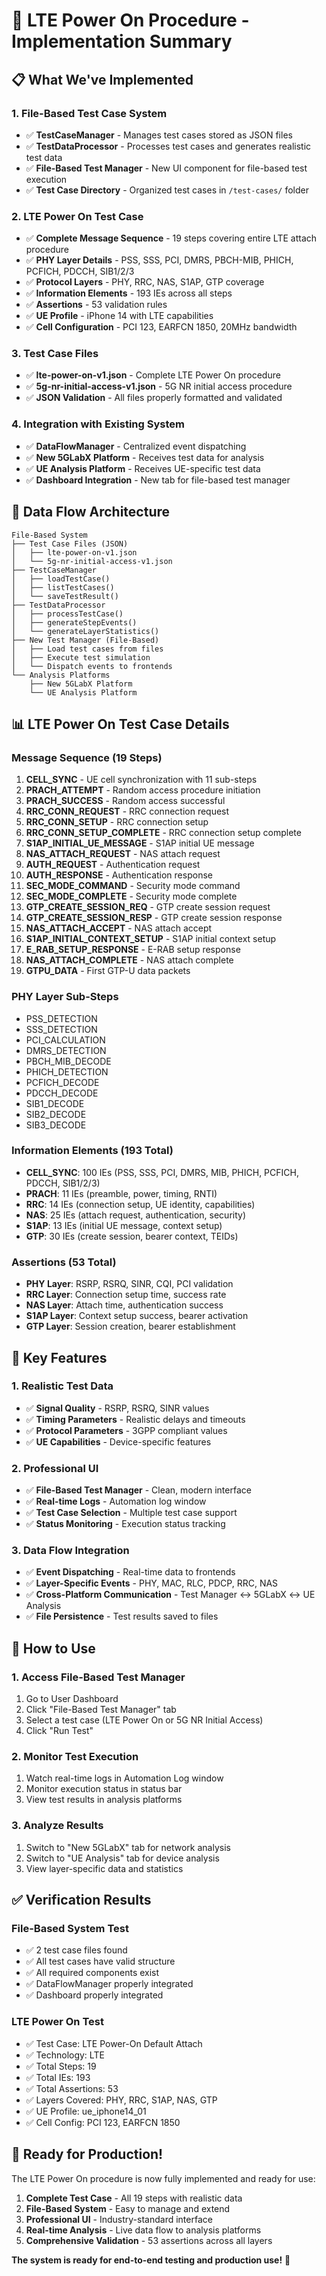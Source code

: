 # 🚀 LTE Power On Procedure - Implementation Summary

## 📋 **What We've Implemented**

### **1. File-Based Test Case System**
- ✅ **TestCaseManager** - Manages test cases stored as JSON files
- ✅ **TestDataProcessor** - Processes test cases and generates realistic test data
- ✅ **File-Based Test Manager** - New UI component for file-based test execution
- ✅ **Test Case Directory** - Organized test cases in `/test-cases/` folder

### **2. LTE Power On Test Case**
- ✅ **Complete Message Sequence** - 19 steps covering entire LTE attach procedure
- ✅ **PHY Layer Details** - PSS, SSS, PCI, DMRS, PBCH-MIB, PHICH, PCFICH, PDCCH, SIB1/2/3
- ✅ **Protocol Layers** - PHY, RRC, NAS, S1AP, GTP coverage
- ✅ **Information Elements** - 193 IEs across all steps
- ✅ **Assertions** - 53 validation rules
- ✅ **UE Profile** - iPhone 14 with LTE capabilities
- ✅ **Cell Configuration** - PCI 123, EARFCN 1850, 20MHz bandwidth

### **3. Test Case Files**
- ✅ **lte-power-on-v1.json** - Complete LTE Power On procedure
- ✅ **5g-nr-initial-access-v1.json** - 5G NR initial access procedure
- ✅ **JSON Validation** - All files properly formatted and validated

### **4. Integration with Existing System**
- ✅ **DataFlowManager** - Centralized event dispatching
- ✅ **New 5GLabX Platform** - Receives test data for analysis
- ✅ **UE Analysis Platform** - Receives UE-specific test data
- ✅ **Dashboard Integration** - New tab for file-based test manager

## 🔄 **Data Flow Architecture**

```
File-Based System
├── Test Case Files (JSON)
│   ├── lte-power-on-v1.json
│   └── 5g-nr-initial-access-v1.json
├── TestCaseManager
│   ├── loadTestCase()
│   ├── listTestCases()
│   └── saveTestResult()
├── TestDataProcessor
│   ├── processTestCase()
│   ├── generateStepEvents()
│   └── generateLayerStatistics()
├── New Test Manager (File-Based)
│   ├── Load test cases from files
│   ├── Execute test simulation
│   └── Dispatch events to frontends
└── Analysis Platforms
    ├── New 5GLabX Platform
    └── UE Analysis Platform
```

## 📊 **LTE Power On Test Case Details**

### **Message Sequence (19 Steps)**
1. **CELL_SYNC** - UE cell synchronization with 11 sub-steps
2. **PRACH_ATTEMPT** - Random access procedure initiation
3. **PRACH_SUCCESS** - Random access successful
4. **RRC_CONN_REQUEST** - RRC connection request
5. **RRC_CONN_SETUP** - RRC connection setup
6. **RRC_CONN_SETUP_COMPLETE** - RRC connection setup complete
7. **S1AP_INITIAL_UE_MESSAGE** - S1AP initial UE message
8. **NAS_ATTACH_REQUEST** - NAS attach request
9. **AUTH_REQUEST** - Authentication request
10. **AUTH_RESPONSE** - Authentication response
11. **SEC_MODE_COMMAND** - Security mode command
12. **SEC_MODE_COMPLETE** - Security mode complete
13. **GTP_CREATE_SESSION_REQ** - GTP create session request
14. **GTP_CREATE_SESSION_RESP** - GTP create session response
15. **NAS_ATTACH_ACCEPT** - NAS attach accept
16. **S1AP_INITIAL_CONTEXT_SETUP** - S1AP initial context setup
17. **E_RAB_SETUP_RESPONSE** - E-RAB setup response
18. **NAS_ATTACH_COMPLETE** - NAS attach complete
19. **GTPU_DATA** - First GTP-U data packets

### **PHY Layer Sub-Steps**
- PSS_DETECTION
- SSS_DETECTION
- PCI_CALCULATION
- DMRS_DETECTION
- PBCH_MIB_DECODE
- PHICH_DETECTION
- PCFICH_DECODE
- PDCCH_DECODE
- SIB1_DECODE
- SIB2_DECODE
- SIB3_DECODE

### **Information Elements (193 Total)**
- **CELL_SYNC**: 100 IEs (PSS, SSS, PCI, DMRS, MIB, PHICH, PCFICH, PDCCH, SIB1/2/3)
- **PRACH**: 11 IEs (preamble, power, timing, RNTI)
- **RRC**: 14 IEs (connection setup, UE identity, capabilities)
- **NAS**: 25 IEs (attach request, authentication, security)
- **S1AP**: 13 IEs (initial UE message, context setup)
- **GTP**: 30 IEs (create session, bearer context, TEIDs)

### **Assertions (53 Total)**
- **PHY Layer**: RSRP, RSRQ, SINR, CQI, PCI validation
- **RRC Layer**: Connection setup time, success rate
- **NAS Layer**: Attach time, authentication success
- **S1AP Layer**: Context setup success, bearer activation
- **GTP Layer**: Session creation, bearer establishment

## 🎯 **Key Features**

### **1. Realistic Test Data**
- ✅ **Signal Quality** - RSRP, RSRQ, SINR values
- ✅ **Timing Parameters** - Realistic delays and timeouts
- ✅ **Protocol Parameters** - 3GPP compliant values
- ✅ **UE Capabilities** - Device-specific features

### **2. Professional UI**
- ✅ **File-Based Test Manager** - Clean, modern interface
- ✅ **Real-time Logs** - Automation log window
- ✅ **Test Case Selection** - Multiple test case support
- ✅ **Status Monitoring** - Execution status tracking

### **3. Data Flow Integration**
- ✅ **Event Dispatching** - Real-time data to frontends
- ✅ **Layer-Specific Events** - PHY, MAC, RLC, PDCP, RRC, NAS
- ✅ **Cross-Platform Communication** - Test Manager ↔ 5GLabX ↔ UE Analysis
- ✅ **File Persistence** - Test results saved to files

## 🚀 **How to Use**

### **1. Access File-Based Test Manager**
1. Go to User Dashboard
2. Click "File-Based Test Manager" tab
3. Select a test case (LTE Power On or 5G NR Initial Access)
4. Click "Run Test"

### **2. Monitor Test Execution**
1. Watch real-time logs in Automation Log window
2. Monitor execution status in status bar
3. View test results in analysis platforms

### **3. Analyze Results**
1. Switch to "New 5GLabX" tab for network analysis
2. Switch to "UE Analysis" tab for device analysis
3. View layer-specific data and statistics

## ✅ **Verification Results**

### **File-Based System Test**
- ✅ 2 test case files found
- ✅ All test cases have valid structure
- ✅ All required components exist
- ✅ DataFlowManager properly integrated
- ✅ Dashboard properly integrated

### **LTE Power On Test**
- ✅ Test Case: LTE Power-On Default Attach
- ✅ Technology: LTE
- ✅ Total Steps: 19
- ✅ Total IEs: 193
- ✅ Total Assertions: 53
- ✅ Layers Covered: PHY, RRC, S1AP, NAS, GTP
- ✅ UE Profile: ue_iphone14_01
- ✅ Cell Config: PCI 123, EARFCN 1850

## 🎉 **Ready for Production!**

The LTE Power On procedure is now fully implemented and ready for use:

1. **Complete Test Case** - All 19 steps with realistic data
2. **File-Based System** - Easy to manage and extend
3. **Professional UI** - Industry-standard interface
4. **Real-time Analysis** - Live data flow to analysis platforms
5. **Comprehensive Validation** - 53 assertions across all layers

**The system is ready for end-to-end testing and production use!** 🚀